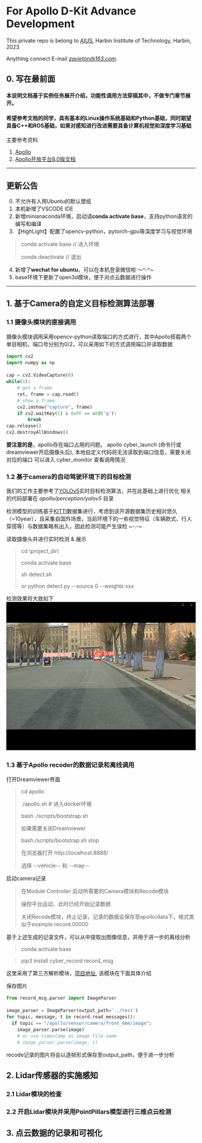 # For Apollo D-Kit Advance Development
This private repo is belong to [AIUS](http://aius.hit.edu.cn/main.htm), Harbin Institute of Technology, Harbin, 2023 

Anything connect E-mail *zavieton@163.com*.

## 0. 写在最前面

#### 本说明文档基于实例任务展开介绍，功能性调用方法穿插其中，不做专门章节展开。
#### 希望参考文档的同学，具有基本的Linux操作系统基础和Python基础，同时期望具备C++和ROS基础，如果对感知进行改进需要具备计算机视觉和深度学习基础

主要参考资料
1. [Apollo](https://apollo.baidu.com)
2. [Apollo开放平台8.0版文档](https://apollo.baidu.com/community/Apollo-Homepage-Document/Apollo_Doc_CN_8_0?doc=%2F%25E4%25BD%25BF%25E7%2594%25A8%25E6%258C%2587%25E5%258D%2597%2F%25E5%25BF%25AB%25E9%2580%259F%25E4%25B8%258A%25E6%2589%258B)


---
## 更新公告

0. 不允许有人用Ubuntu的默认壁纸
1. 本机新增了VSCODE IDE
2. 新增minianaconda环境，启动请**conda activate base**，支持python语言的编写和编译
3. 【HighLight】配置了opencv-python，pytorch-gpu等深度学习与视觉环境

> conda activate base // 进入环境
> 
> conda deactivate // 退出

4. 新增了**wechat for ubuntu**，可以在本机登录微信啦 ～^-^~
5. base环境下更新了open3d模块，便于对点云数据进行操作
---

## 1. 基于Camera的自定义目标检测算法部署
### 1.1 摄像头模块的直接调用
摄像头模块调用采用opencv-python读取端口的方式进行，其中Apollo搭载两个单目相机，端口号分别为0/2，可以采用如下的方式调用端口并读取数据

```python
import cv2
import numpy as np

cap = cv2.VideoCapture(0)
while(1):
    # get a frame
    ret, frame = cap.read()
    # show a frame
    cv2.imshow("capture", frame)
    if cv2.waitKey(1) & 0xFF == ord('q'):
        break
cap.release()
cv2.destroyAllWindows() 
```

**要注意的是**，apollo存在端口占用的问题。
apollo cyber_launch (命令行或dreamviewer开启摄像头后), 本地自定义代码将无法读取到端口信息，需要关闭对应的端口
可以进入 cyber_monitor 查看调用情况


### 1.2 基于camera的自动驾驶环境下的目标检测
我们的工作主要参考了[YOLOv5](https://github.com/ultralytics/yolov5/tree/v5.0)实时目标检测算法，并在此基础上进行优化 
相关的代码部署在 *apollo/perception/yolov5* 目录

检测模型的训练基于[KITTI](https://www.cvlibs.net/datasets/kitti/)数据集进行，考虑到该开源数据集历史相对悠久（~10year），且采集自国外场景。当前环境下的一些视觉特征（车辆款式、行人穿搭等）与数据集略有出入，因此检测可能产生误检 ~-.-~

读取摄像头并进行实时检测 & 展示

> cd \\project_dir\\
> 
> conda activate base
> 
> sh detect.sh
> 
> *or* python detect.py --source 0 --weights xxx

检测效果将大致如下
![Image text](https://github.com/Zavieton/Apollo_Perception_GET_START/blob/main/1.png)


### 1.3 基于Apollo recoder的数据记录和离线调用
打开Dreamviewer界面
> cd apollo
> 
> ./apollo.sh # 进入docker环境
> 
> bash ./scripts/bootstrap.sh
> 
> 如果需要关闭Dreamviewer 
> 
> bash./scripts/bootstrap.sh stop
>
> 在浏览器打开 http://localhost:8888/
> 
> 选择 --vehicle-- 和 --map--

启动camera记录
> 在Module Controller 启动所需要的Camera模块和Recode模块
>
> 操控平台运动，此时已经开始记录数据
> 
> 关闭Recode模块，终止记录，记录的数据会保存至apollo/data下，格式类似于example.record.00000
> 

基于上述生成的记录文件，可以从中提取出图像信息，并用于进一步的离线分析
> conda activate base

> pip3 install cyber_record record_msg

这里采用了第三方解析模块，[项目地址](https://cyber-record.readthedocs.io/en/latest/#%E2%80%8Bcyber-record.readthedocs.io/en/latest/#), 该模块在下面具体介绍

保存图片
```python
from record_msg.parser import ImageParser

image_parser = ImageParser(output_path='../test')
for topic, message, t in record.read_messages():
  if topic == "/apollo/sensor/camera/front_6mm/image":
    image_parser.parse(image)
    # or use timestamp as image file name
    # image_parser.parse(image, t) 
```
recode记录的图片将会以逐帧形式保存至output_path，便于进一步分析


## 2. Lidar传感器的实施感知
### 2.1 Lidar模块的检查



### 2.2 开启Lidar模块并采用PointPillars模型进行三维点云检测



## 3. 点云数据的记录和可视化

